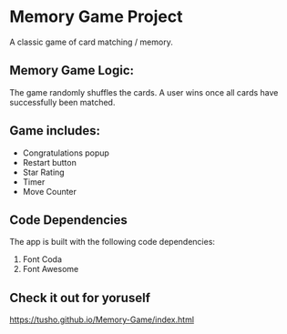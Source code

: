 # Memory Game Project

A classic game of card matching / memory.


## Memory Game Logic:

The game randomly shuffles the cards. A user wins once all cards have successfully been matched.


## Game includes:

- Congratulations popup
- Restart button
- Star Rating
- Timer
- Move Counter


## Code Dependencies

The app is built with the following code dependencies:

1. Font Coda
2. Font Awesome

## Check it out for yoruself

https://tusho.github.io/Memory-Game/index.html
